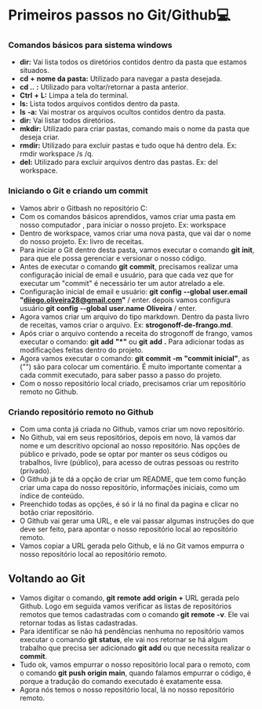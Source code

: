 # Primeiros passos no Git/Github:computer:

### Comandos básicos para sistema windows

- **dir:** Vai lista todos os diretórios contidos dentro da pasta que estamos situados.
- **cd** **+** **nome da pasta:**  Utilizado para navegar a pasta desejada.
- **cd ..** **:** Utilizado para voltar/retornar a pasta anterior.
- **Ctrl** **+** **L:** Limpa a tela do terminal.
- **ls:** Lista todos arquivos contidos dentro da pasta.
- **ls** **-a:** Vai mostrar os arquivos ocultos contidos dentro da pasta.
- **dir:** Vai listar todos diretórios. 
- **mkdir:** Utilizado para criar pastas, comando mais o nome da pasta que deseja criar. 
- **rmdir:** Utilizado para excluir pastas e tudo oque há dentro dela. Ex: rmdir workspace /s /q.
- **del:** Utilizado para excluir arquivos dentro das pastas. Ex: del workspace.

### Iniciando o Git e criando um commit

- Vamos abrir o Gitbash no repositório C:
- Com os comandos básicos aprendidos, vamos criar uma pasta em nosso computador , para iniciar o nosso projeto. Ex: workspace
- Dentro de workspace, vamos criar uma nova pasta, que vai dar o nome do nosso projeto. Ex: livro de receitas.
- Para iniciar o Git dentro desta pasta, vamos executar o comando **git** **init**, para que ele possa gerenciar e versionar o nosso código.
- Antes de executar o comando **git** **commit**, precisamos realizar uma configuração inicial de email e usuário, para que cada vez que for executar um "commit" é necessário ter um autor atrelado a ele.
- Configuração inicial de email e usuário: **git** **config** **--global** **user.email** **"diiego.oliveira28@gmail.com"** / enter. depois vamos configura usuário **git** **config** **--global** **user.name** **Oliveira** / enter.
- Agora vamos criar um arquivo do tipo markdown. Dentro da pasta livro de receitas, vamos criar o arquivo. Ex: **strogonoff-de-frango.md**.
- Após criar o arquivo contendo a receita do strogonoff de frango, vamos executar o comando: **git** **add** **"*"** ou **git** **add** **.** Para adicionar todas as modificações feitas dentro do projeto. 
- Agora vamos executar o comando: **git** **commit** **-m** **"commit inicial"**, as ("") são para colocar um comentário. É muito importante comentar a cada commit executado, para saber passo a passo do projeto. 
- Com o nosso repositório local criado, precisamos criar um repositório remoto no Github. 

### Criando repositório remoto no Github

- Com uma conta já criada no Github, vamos criar um novo repositório. 
- No Github,  vai em seus repositórios, depois em novo, lá vamos dar nome e um descritivo opcional ao nosso repositório. Nas opções de público e privado, pode se optar por manter os seus códigos ou trabalhos, livre (público), para acesso de outras pessoas ou restrito (privado).
- O Github já te dá a opção de criar um README, que tem como função criar uma capa do nosso repositório, informações iniciais, como um índice de conteúdo.
- Preenchido todas as opções, é só ir lá no final da pagina e clicar no botão criar repositório. 
- O Github vai gerar uma URL, e ele vai passar algumas instruções do que deve ser feito, para apontar o nosso repositório local ao repositório remoto. 
- Vamos copiar a URL gerada pelo Github, e lá no Git vamos empurra o nosso repositório local ao repositório remoto. 

## Voltando ao Git

- Vamos digitar o comando, **git** **remote** **add** **origin** **+** URL gerada pelo Github. Logo em seguida vamos verificar as listas de repositórios remotos que temos cadastradas com o comando **git** **remote** **-v**. Ele vai retornar todas as listas cadastradas.
- Para identificar se não há pendências nenhuma no repositório vamos executar o comando **git** **status**, ele vai nos retornar se há algum trabalho que precisa ser adicionado **git** **add** ou que necessita realizar o **commit**. 
- Tudo ok, vamos empurrar o nosso repositório local para o remoto, com o comando **git** **push** **origin** **main**, quando falamos empurrar o código, é porque a tradução do comando executado é exatamente essa.
- Agora nós temos o nosso repositório local, lá no nosso repositório remoto. 

